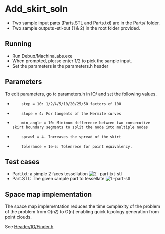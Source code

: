 # Add_skirt_soln

- Two sample input parts (Parts.STL and Parts.txt) are in the Parts/ folder.
- Two sample outputs -stl-out (1 & 2) in the root folder provided.
## Running
- Run Debug/MachinaLabs.exe
- When prompted, please enter 1/2 to pick the sample input.
- Set the parameters in the parameters.h header

## Parameters
To edit parameters, go to parameters.h in IO/ and set the following values.
-         step = 10: 1/2/4/5/10/20/25/50 factors of 100
-         slope = 4: For tangents of the Hermite curves
-         min_angle = 10: Minimum difference between two consecutive skirt boundary segments to split the node into multiple nodes
-         sprawl = 4- Increases the spread of the skirt 
-         tolerance = 1e-5: Tolenrece for point equivalency.

## Test cases
- Part.txt: a simple 2 faces tessellation 
![2 -part-txt-stl](https://user-images.githubusercontent.com/31978917/197202176-8a861227-9371-49c5-9716-56cb05386655.png)
- Part.STL: The given sample part to tessellate
![1 -part-stl](https://user-images.githubusercontent.com/31978917/197202121-11ca0a4e-2b65-402b-9267-af730f192f7e.png)

## Space map implementation
The space map implementation reduces the time complexity of the problem of the problem from O(n2) to O(n) enabling quick topology generation from point clouds.

See [Header/IO/Finder.h](https://github.com/paragpathak2006/Add_skirt_soln/blob/main/Header/IO/Finder.h)

 
